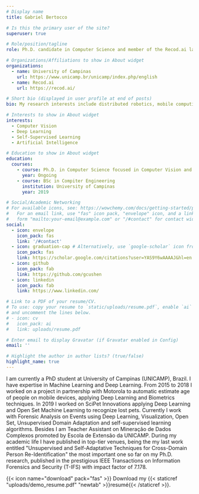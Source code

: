 ```yaml
---
# Display name
title: Gabriel Bertocco

# Is this the primary user of the site?
superuser: true

# Role/position/tagline
role: Ph.D. candidate in Computer Science and member of the Recod.ai lab

# Organizations/Affiliations to show in About widget
organizations:
  - name: University of Campinas
    url: https://www.unicamp.br/unicamp/index.php/english
  - name: Recod.ai
    url: https://recod.ai/

# Short bio (displayed in user profile at end of posts)
bio: My research interests include distributed robotics, mobile computing and programmable matter.

# Interests to show in About widget
interests:
  - Computer Vision
  - Deep Learning
  - Self-Supervised Learning
  - Artificial Intelligence

# Education to show in About widget
education:
  courses:
    - course: Ph.D. in Computer Science focused in Computer Vision and Deep Learning
      year: Ongoing
    - course: BSc in Compiter Engineering
      institution: University of Campinas
      year: 2019

# Social/Academic Networking
# For available icons, see: https://wowchemy.com/docs/getting-started/page-builder/#icons
#   For an email link, use "fas" icon pack, "envelope" icon, and a link in the
#   form "mailto:your-email@example.com" or "/#contact" for contact widget.
social:
  - icon: envelope
    icon_pack: fas
    link: '/#contact'
  - icon: graduation-cap # Alternatively, use `google-scholar` icon from `ai` icon pack
    icon_pack: fas
    link: https://scholar.google.com/citations?user=YAS9Y6wAAAAJ&hl=en
  - icon: github
    icon_pack: fab
    link: https://github.com/gcushen
  - icon: linkedin
    icon_pack: fab
    link: https://www.linkedin.com/

# Link to a PDF of your resume/CV.
# To use: copy your resume to `static/uploads/resume.pdf`, enable `ai` icons in `params.toml`,
# and uncomment the lines below.
# - icon: cv
#   icon_pack: ai
#   link: uploads/resume.pdf

# Enter email to display Gravatar (if Gravatar enabled in Config)
email: ''

# Highlight the author in author lists? (true/false)
highlight_name: true
---
```


I am currently a PhD student at University of Campinas (UNICAMP), Brazil. I have expertise in Machine Learning and Deep Learning. From 2015 to 2018 I worked on a project in partnership with Motorola to automatic estimate age of people on mobile devices, applying Deep Learning and Biometrics techniques. In 2019 I worked on SciPet Innovations applying Deep Learning and Open Set Machine Learning to recognize lost pets. Currently I work with Forensic Analysis on Events using Deep Learning, Visualization, Open Set, Unsupervised Domain Adaptation and self-supervised learning algorithms. Besides I am Teacher Assistant on Mineração de Dados Complexos promoted by Escola de Extensão da UNICAMP. During my academic life I have published in top-tier venues, being the my last work entitled "Unsupervised and Self-Adaptative Techniques for Cross-Domain Person Re-Identification" the most important one so far on my Ph.D. research, published in the prestigious IEEE Transactions on Information Forensics and Security (T-IFS) with impact factor of 7.178.

{{< icon name="download" pack="fas" >}} Download my {{< staticref "uploads/demo_resume.pdf" "newtab" >}}resumé{{< /staticref >}}.
